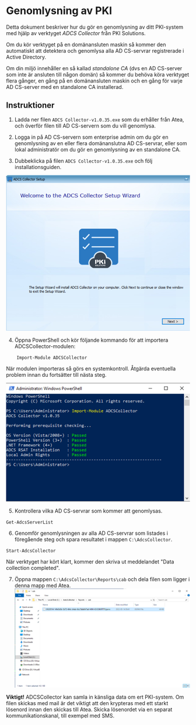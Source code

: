 Genomlysning av PKI
===================

Detta dokument beskriver hur du gör en genomlysning av ditt PKI-system med hjälp av verktyget *ADCS Collector* från PKI Solutions.

Om du kör verktyget på en domänansluten maskin så kommer den automatiskt att detektera och genomlysa alla AD CS-servrar registrerade i Active Directory.

Om din miljö innehåller en så kallad *standalone CA* (dvs en AD CS-server som inte är ansluten till någon domän) så kommer du behöva köra verktyget flera gånger, en gång på en domänansluten maskin och en gång för varje AD CS-server med en standalone CA installerad.

Instruktioner
-------------

1. Ladda ner filen ``ADCS Collector-v1.0.35.exe`` som du erhåller från Atea, och överför filen till AD CS-servern som du vill genomlysa.

2. Logga in på AD CS-servern som enterprise admin om du gör en genomlysning av en eller flera domänanslutna AD CS-servrar, eller som lokal administratör om du gör en genomlysning av en standalone CA.

3. Dubbeklicka på filen ``ADCS Collector-v1.0.35.exe`` och följ installationsguiden.

![](graphics/wizard.png)

4. Öppna PowerShell och kör följande kommando för att importera ADCSCollector-modulen:
```
    Import-Module ADCSCollector
```

När modulen importeras så görs en systemkontroll. Åtgärda eventuella problem innan du fortsätter till nästa steg.

![Ett exempel på hur en lyckad systemkontroll ser ut efter att ha importerat ADCSCollector-modulen i PowerShell.](graphics/install_module.png)

5. Kontrollera vilka AD CS-servrar som kommer att genomlysas.
```
Get-AdcsServerList
```

6. Genomför genomlysningen av alla AD CS-servrar som listades i föregående steg och spara resultatet i mappen ``C:\AdcsCollector``.
```
Start-AdcsCollector
```

När verktyget har kört klart, kommer den skriva ut meddelandet "Data collection completed".

7. Öppna mappen ``C:\AdcsCollector\Reports\cab`` och dela filen som ligger i denna mapp med Atea.
![Mappen ``C:\AdcsCollector\Reports\cab`` innehåller en JSONX-fil som ska delas med Atea.](graphics/find_report.png)

**Viktigt!** ADCSCollector kan samla in känsliga data om ert PKI-system. Om filen skickas med mail är det viktigt att den krypteras med ett starkt lösenord innan den skickas till Atea. Skicka lösenordet via en separat kommunikationskanal, till exempel med SMS.
